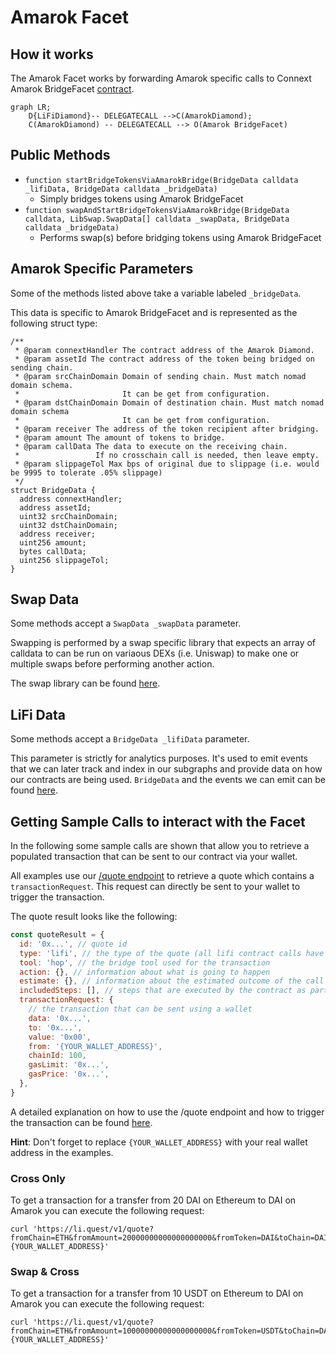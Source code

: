 # Amarok Facet

## How it works

The Amarok Facet works by forwarding Amarok specific calls to Connext Amarok BridgeFacet [contract](https://github.com/connext/nxtp/blob/main/packages/deployments/contracts/contracts/core/connext/facets/BridgeFacet.sol).

```mermaid
graph LR;
    D{LiFiDiamond}-- DELEGATECALL -->C(AmarokDiamond);
    C(AmarokDiamond) -- DELEGATECALL --> O(Amarok BridgeFacet)
```

## Public Methods

- `function startBridgeTokensViaAmarokBridge(BridgeData calldata _lifiData, BridgeData calldata _bridgeData)`
  - Simply bridges tokens using Amarok BridgeFacet
- `function swapAndStartBridgeTokensViaAmarokBridge(BridgeData calldata, LibSwap.SwapData[] calldata _swapData, BridgeData calldata _bridgeData)`
  - Performs swap(s) before bridging tokens using Amarok BridgeFacet

## Amarok Specific Parameters

Some of the methods listed above take a variable labeled `_bridgeData`.

This data is specific to Amarok BridgeFacet and is represented as the following struct type:

```solidity
/**
 * @param connextHandler The contract address of the Amarok Diamond.
 * @param assetId The contract address of the token being bridged on sending chain.
 * @param srcChainDomain Domain of sending chain. Must match nomad domain schema.
 *                       It can be get from configuration.
 * @param dstChainDomain Domain of destination chain. Must match nomad domain schema
 *                       It can be get from configuration.
 * @param receiver The address of the token recipient after bridging.
 * @param amount The amount of tokens to bridge.
 * @param callData The data to execute on the receiving chain.
 *                 If no crosschain call is needed, then leave empty.
 * @param slippageTol Max bps of original due to slippage (i.e. would be 9995 to tolerate .05% slippage)
 */
struct BridgeData {
  address connextHandler;
  address assetId;
  uint32 srcChainDomain;
  uint32 dstChainDomain;
  address receiver;
  uint256 amount;
  bytes callData;
  uint256 slippageTol;
}

```

## Swap Data

Some methods accept a `SwapData _swapData` parameter.

Swapping is performed by a swap specific library that expects an array of calldata to can be run on variaous DEXs (i.e. Uniswap) to make one or multiple swaps before performing another action.

The swap library can be found [here](../src/Libraries/LibSwap.sol).

## LiFi Data

Some methods accept a `BridgeData _lifiData` parameter.

This parameter is strictly for analytics purposes. It's used to emit events that we can later track and index in our subgraphs and provide data on how our contracts are being used. `BridgeData` and the events we can emit can be found [here](../src/Interfaces/ILiFi.sol).

## Getting Sample Calls to interact with the Facet

In the following some sample calls are shown that allow you to retrieve a populated transaction that can be sent to our contract via your wallet.

All examples use our [/quote endpoint](https://apidocs.li.finance/reference/get_quote-1) to retrieve a quote which contains a `transactionRequest`. This request can directly be sent to your wallet to trigger the transaction.

The quote result looks like the following:

```javascript
const quoteResult = {
  id: '0x...', // quote id
  type: 'lifi', // the type of the quote (all lifi contract calls have the type "lifi")
  tool: 'hop', // the bridge tool used for the transaction
  action: {}, // information about what is going to happen
  estimate: {}, // information about the estimated outcome of the call
  includedSteps: [], // steps that are executed by the contract as part of this transaction, e.g. a swap step and a cross step
  transactionRequest: {
    // the transaction that can be sent using a wallet
    data: '0x...',
    to: '0x...',
    value: '0x00',
    from: '{YOUR_WALLET_ADDRESS}',
    chainId: 100,
    gasLimit: '0x...',
    gasPrice: '0x...',
  },
}
```

A detailed explanation on how to use the /quote endpoint and how to trigger the transaction can be found [here](https://apidocs.li.finance/reference/how-to-transfer-tokens).

**Hint**: Don't forget to replace `{YOUR_WALLET_ADDRESS}` with your real wallet address in the examples.

### Cross Only

To get a transaction for a transfer from 20 DAI on Ethereum to DAI on Amarok you can execute the following request:

```shell
curl 'https://li.quest/v1/quote?fromChain=ETH&fromAmount=20000000000000000000&fromToken=DAI&toChain=DAI&toToken=DAI&slippage=0.03&allowBridges=Amarok&fromAddress={YOUR_WALLET_ADDRESS}'
```

### Swap & Cross

To get a transaction for a transfer from 10 USDT on Ethereum to DAI on Amarok you can execute the following request:

```shell
curl 'https://li.quest/v1/quote?fromChain=ETH&fromAmount=10000000000000000000&fromToken=USDT&toChain=DAI&toToken=DAI&slippage=0.03&allowBridges=Amarok&fromAddress={YOUR_WALLET_ADDRESS}'
```
